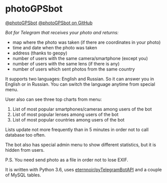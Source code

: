 # photoGPSbot

[@photoGPSbot](https://telegram.me/photogpsbot)
[@photoGPSbot on GitHub](https://github.com/RandyRomero/photoGPSbot)

*Bot for Telegram that receives your photo and returns:*
 - map where the photo was taken (if there are coordinates in your photo)
 - time and date when the photo was taken
 - address (thanks to geopy)
 - number of users with the same camera/smartphone (except you)
 - number of users with the same lens (if there is any)
 - number of users which sent photos from the same country

It supports two languages: English and Russian.
So it can answer you in English or in Russian. You can switch the language anytime from special menu.

User also can see three top charts from menu:
1. List of most popular smartphones/cameras among users of the bot
2. List of most popular lenses among users of the bot
3. List of most popular countries among users of the bot

Lists update not more frequently than in 5 minutes in order not to call database too often.

The bot also has special admin menu to show different statistics, but it is hidden from users.

P.S. You need send photo as a file in order not to lose EXIF.

It is written with Python 3.6, uses [eternnoir/pyTelegramBotAPI](https://github.com/eternnoir/pyTelegramBotAPI)
and a couple of MySQL tables.
